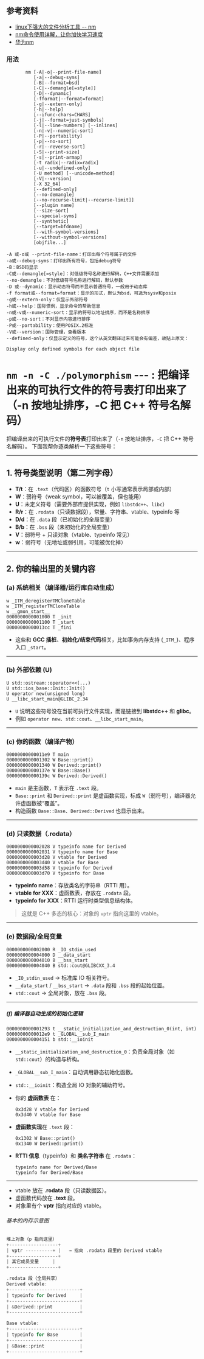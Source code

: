 ## 参考资料

- [linux下强大的文件分析工具 -- nm](https://zhuanlan.zhihu.com/p/363014233#:~:text=nm%E5%91%BD%E4%BB%A4%E6%98%AFlinux%E4%B8%8B%E8%87%AA%E5%B8%A6%E7%9A%84%E7%89%B9%E5%AE%9A%E6%96%87%E4%BB%B6%E5%88%86%E6%9E%90%E5%B7%A5%E5%85%B7%EF%BC%8C%E4%B8%80%E8%88%AC%E7%94%A8%E6%9D%A5%E6%A3%80%E6%9F%A5%E5%88%86%E6%9E%90%20%E4%BA%8C%E8%BF%9B%E5%88%B6%E6%96%87%E4%BB%B6%20%E3%80%81%20%E5%BA%93%E6%96%87%E4%BB%B6%20%E3%80%81%20%E5%8F%AF%E6%89%A7%E8%A1%8C%E6%96%87%E4%BB%B6,%E4%B8%AD%E7%9A%84%20%E7%AC%A6%E5%8F%B7%E8%A1%A8%EF%BC%8C%E8%BF%94%E5%9B%9E%E4%BA%8C%E8%BF%9B%E5%88%B6%E6%96%87%E4%BB%B6%E4%B8%AD%E5%90%84%E6%AE%B5%E7%9A%84%E4%BF%A1%E6%81%AF%E3%80%82%20%E9%A6%96%E5%85%88%EF%BC%8C%E6%8F%90%E5%88%B0%E8%BF%99%E4%B8%89%E7%A7%8D%E6%96%87%E4%BB%B6%EF%BC%8C%E6%88%91%E4%BB%AC%E4%B8%8D%E5%BE%97%E4%B8%8D%E6%8F%90%E7%9A%84%E5%B0%B1%E6%98%AFgcc%E7%9A%84%20%E7%BC%96%E8%AF%91%20%E6%B5%81%E7%A8%8B%EF%BC%9A%20%E9%A2%84%E7%BC%96%E8%AF%91%EF%BC%8C%E7%BC%96%E8%AF%91%EF%BC%8C%20%E6%B1%87%E7%BC%96%EF%BC%8C%E9%93%BE%E6%8E%A5%E3%80%82)
- [nm命令使用详解，让你加快学习速度](https://zhuanlan.zhihu.com/p/587881930)
- [华为nm](https://bbs.huaweicloud.com/blogs/358322)


### 用法

```shell
       nm [-A|-o|--print-file-name]
          [-a|--debug-syms]
          [-B|--format=bsd]
          [-C|--demangle[=style]]
          [-D|--dynamic]
          [-fformat|--format=format]
          [-g|--extern-only]
          [-h|--help]
          [--ifunc-chars=CHARS]
          [-j|--format=just-symbols]
          [-l|--line-numbers] [--inlines]
          [-n|-v|--numeric-sort]
          [-P|--portability]
          [-p|--no-sort]
          [-r|--reverse-sort]
          [-S|--print-size]
          [-s|--print-armap]
          [-t radix|--radix=radix]
          [-u|--undefined-only]
          [-U method] [--unicode=method]
          [-V|--version]
          [-X 32_64]
          [--defined-only]
          [--no-demangle]
          [--no-recurse-limit|--recurse-limit]]
          [--plugin name]
          [--size-sort]
          [--special-syms]
          [--synthetic]
          [--target=bfdname]
          [--with-symbol-versions]
          [--without-symbol-versions]
          [objfile...]

-A 或-o或 --print-file-name：打印出每个符号属于的文件
-a或--debug-syms：打印出所有符号，包括debug符号
-B：BSD码显示
-C或--demangle[=style]：对低级符号名称进行解码，C++文件需要添加
--no-demangle：不对低级符号名称进行解码，默认参数
-D 或--dynamic：显示动态符号而不显示普通符号，一般用于动态库
-f format或--format=format：显示的形式，默认为bsd，可选为sysv和posix
-g或--extern-only：仅显示外部符号
-h或--help：国际惯例，显示命令的帮助信息
-n或-v或--numeric-sort：显示的符号以地址排序，而不是名称排序
-p或--no-sort：不对显示内容进行排序
-P或--portability：使用POSIX.2标准
-V或--version：国际管理，查看版本
--defined-only：仅显示定义的符号，这个从英文翻译过来可能会有偏差，故贴上原文：

Display only defined symbols for each object file
```

# `nm -n -C ./polymorphism` --- : 把编译出来的可执行文件的符号表打印出来了（-n 按地址排序，-C 把 C++ 符号名解码）

把编译出来的可执行文件的**符号表**打印出来了（`-n` 按地址排序，`-C` 把 C++ 符号名解码）。
下面我帮你逐类解析一下这些符号：

---

## 1. 符号类型说明（第二列字母）

* **T/t**：在 `.text`（代码区）的函数符号（`t` 小写通常表示局部或内部）
* **W**：弱符号（weak symbol，可以被覆盖，但也能用）
* **U**：未定义符号（需要外部库提供实现，例如 `libstdc++`、`libc`）
* **R/r**：在 `.rodata`（只读数据段），常量、字符串、vtable、typeinfo 等
* **D/d**：在 `.data` 段（已初始化的全局变量）
* **B/b**：在 `.bss` 段（未初始化的全局变量）
* **V**：弱符号 + 只读对象（vtable、typeinfo 常见）
* **w**：弱符号（无地址或弱引用，可能被优化掉）

---

## 2. 你的输出里的关键内容

### (a) 系统相关（编译器/运行库自动生成）

```
w _ITM_deregisterTMCloneTable
w _ITM_registerTMCloneTable
w __gmon_start__
0000000000001000 T _init
0000000000001100 T _start
00000000000013cc T _fini
```

* 这些和 **GCC 插桩**、**初始化/结束代码**相关，比如事务内存支持 (`_ITM_`)、程序入口 `_start`。

---

### (b) 外部依赖 (U)

```
U std::ostream::operator<<(...)
U std::ios_base::Init::Init()
U operator new(unsigned long)
U __libc_start_main@GLIBC_2.34
```

* `U` 说明这些符号没在当前可执行文件实现，而是链接到 **libstdc++** 和 **glibc**。
* 例如 `operator new`、`std::cout`、`__libc_start_main`。

---

### (c) 你的函数（编译产物）

```
00000000000011e9 T main
0000000000001302 W Base::print()
0000000000001340 W Derived::print()
000000000000137e W Base::Base()
000000000000139c W Derived::Derived()
```

* `main` 是主函数，`T` 表示在 `.text` 段。
* `Base::print` 和 `Derived::print` 是虚函数实现，标成 `W`（弱符号），编译器允许虚函数被“覆盖”。
* 构造函数 `Base::Base`、`Derived::Derived` 也显示出来。

---

### (d) 只读数据（.rodata）

```
0000000000002028 V typeinfo name for Derived
0000000000002031 V typeinfo name for Base
0000000000003d28 V vtable for Derived
0000000000003d40 V vtable for Base
0000000000003d58 V typeinfo for Derived
0000000000003d70 V typeinfo for Base
```

* **typeinfo name**：存放类名的字符串（RTTI 用）。
* **vtable for XXX**：虚函数表，存放在 `.rodata` 段。
* **typeinfo for XXX**：RTTI 运行时类型信息结构体。

> 这就是 C++ 多态的核心：对象的 `vptr` 指向这里的 vtable。

---

### (e) 数据段/全局变量

```
0000000000002000 R _IO_stdin_used
0000000000004000 D __data_start
0000000000004010 B __bss_start
0000000000004040 B std::cout@GLIBCXX_3.4
```

* `_IO_stdin_used` → 标准库 IO 相关符号。
* `__data_start` / `__bss_start` → `.data` 段和 `.bss` 段的起始位置。
* `std::cout` → 全局对象，放在 `.bss` 段。

---

##### (f) 编译器自动生成的初始化逻辑

```
0000000000001293 t __static_initialization_and_destruction_0(int, int)
00000000000012e9 t _GLOBAL__sub_I_main
0000000000004151 b std::__ioinit
```

* `__static_initialization_and_destruction_0`：负责全局对象（如 `std::cout`）的构造与析构。
* `_GLOBAL__sub_I_main`：自动调用静态初始化函数。
* `std::__ioinit`：构造全局 IO 对象的辅助符号。



* 你的 **虚函数表** 在：

  ```
  0x3d28 V vtable for Derived
  0x3d40 V vtable for Base
  ```
* **虚函数实现**在 `.text` 段：

  ```
  0x1302 W Base::print()
  0x1340 W Derived::print()
  ```
* **RTTI 信息**（typeinfo）和 **类名字符串** 在 `.rodata`：

  ```
  typeinfo name for Derived/Base
  typeinfo for Derived/Base
  ```

---

* vtable 放在 **.rodata** 段（只读数据区）。
* 虚函数代码放在 **.text** 段。
* 对象里有个 **vptr** 指向对应的 vtable。


###### 基本的内存示意图

```cpp
堆上对象（p 指向这里）
+------------------+
| vptr ----------+ |   → 指向 .rodata 段里的 Derived vtable
+------------------+
| 其它成员变量     |
+------------------+

.rodata 段（全局共享）
Derived vtable:
+--------------------------+
| typeinfo for Derived     |
+--------------------------+
| &Derived::print          |
+--------------------------+

Base vtable:
+--------------------------+
| typeinfo for Base        |
+--------------------------+
| &Base::print             |
+--------------------------+

```